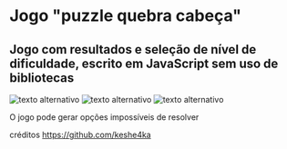 # Jogo "puzzle quebra cabeça"
 ## Jogo com resultados e seleção de nível de dificuldade, escrito em JavaScript sem uso de bibliotecas

 ![texto alternativo](https://github.com/keshe4ka/15game/blob/main/screenshots/pic1.png)
 ![texto alternativo](https://github.com/keshe4ka/15game/blob/main/screenshots/pic2.png)
 ![texto alternativo](https://github.com/keshe4ka/15game/blob/main/screenshots/pic3.png)

 O jogo pode gerar opções impossíveis de resolver

créditos https://github.com/keshe4ka